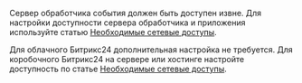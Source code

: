 Сервер обработчика события должен быть доступен извне. Для настройки доступности сервера обработчика и приложения используйте статью [Необходимые сетевые доступы](/settings/cloud-and-on-premise/network-access.html).

Для облачного Битрикс24 дополнительная настройка не требуется. Для коробочного Битрикс24 на сервере или хостинге настройте доступность по статье [Необходимые сетевые доступы](/settings/cloud-and-on-premise/network-access.html).
